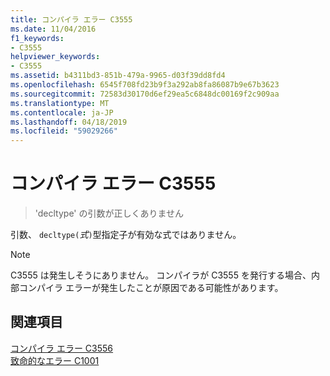 ```yaml
---
title: コンパイラ エラー C3555
ms.date: 11/04/2016
f1_keywords:
- C3555
helpviewer_keywords:
- C3555
ms.assetid: b4311bd3-851b-479a-9965-d03f39dd8fd4
ms.openlocfilehash: 6545f708fd23b9f3a292ab8fa86087b9e67b3623
ms.sourcegitcommit: 72583d30170d6ef29ea5c6848dc00169f2c909aa
ms.translationtype: MT
ms.contentlocale: ja-JP
ms.lasthandoff: 04/18/2019
ms.locfileid: "59029266"
---
```

# <a name="compiler-error-c3555"></a>コンパイラ エラー C3555

> 'decltype' の引数が正しくありません

引数、 `decltype(`*式*`)`型指定子が有効な式ではありません。

> [!NOTE]
>  C3555 は発生しそうにありません。 コンパイラが C3555 を発行する場合、内部コンパイラ エラーが発生したことが原因である可能性があります。

## <a name="see-also"></a>関連項目

[コンパイラ エラー C3556](../../error-messages/compiler-errors-2/compiler-error-c3556.md)<br/>
[致命的なエラー C1001](../../error-messages/compiler-errors-1/fatal-error-c1001.md)